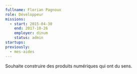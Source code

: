 ```yaml
---
fullname: Florian Pagnoux
role: Développeur
missions:
  - start: 2015-04-30
    end: 2017-10-26
    employer: dinum
    status: admin
startups:
previously:
  - mes-aides
---
```


Souhaite construire des produits numériques qui ont du sens.
